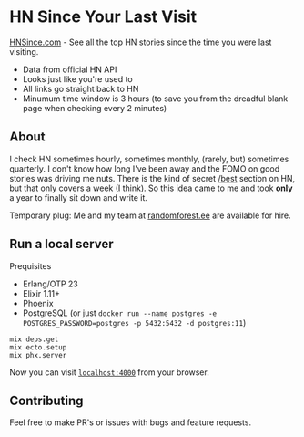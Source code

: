 # HN Since Your Last Visit

[HNSince.com](https://hnsince.com) - See all the top HN stories since the time you were last visiting.

- Data from official HN API
- Looks just like you're used to
- All links go straight back to HN
- Minumum time window is 3 hours (to save you from the dreadful blank page when checking every 2 minutes)

## About

I check HN sometimes hourly, sometimes monthly, (rarely, but) sometimes quarterly. I don't know how long I've been away and the FOMO on good stories was driving me nuts. There is the kind of secret [/best](https://news.ycombinator.com/best) section on HN, but that only covers a week (I think). So this idea came to me and took **only** a year to finally sit down and write it.

Temporary plug: Me and my team at [randomforest.ee](https://randomforest.ee/) are available for hire.

## Run a local server

Prequisites

- Erlang/OTP 23
- Elixir 1.11+
- Phoenix
- PostgreSQL (or just `docker run --name postgres -e POSTGRES_PASSWORD=postgres -p 5432:5432 -d postgres:11`)

```
mix deps.get
mix ecto.setup
mix phx.server
```

Now you can visit [`localhost:4000`](http://localhost:4000) from your browser.

## Contributing

Feel free to make PR's or issues with bugs and feature requests.
